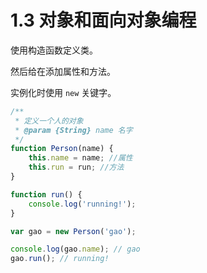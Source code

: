 # 1.3 对象和面向对象编程

使用构造函数定义类。

然后给在添加属性和方法。

实例化时使用 `new` 关键字。

```js
/**
 * 定义一个人的对象
 * @param {String} name 名字
 */
function Person(name) {
    this.name = name; //属性
    this.run = run; //方法
}

function run() {
    console.log('running!');
}

var gao = new Person('gao');

console.log(gao.name); // gao
gao.run(); // running!
```
